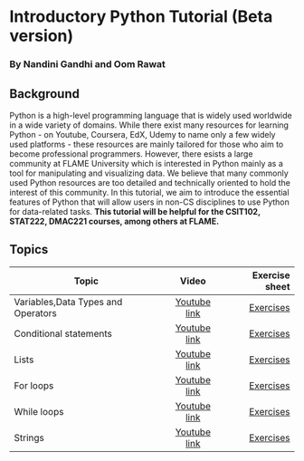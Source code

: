 # Introductory Python Tutorial (Beta version)

### By Nandini Gandhi and Oom Rawat

## Background

Python is a high-level programming language that is widely used worldwide in a wide variety of domains. While there exist many resources for learning Python - on Youtube, Coursera, EdX, Udemy to name only a few widely used platforms - these resources are mainly tailored for those who aim to become professional programmers. However, there esists a large community at FLAME University which is interested in Python mainly as a tool for manipulating and visualizing data. We believe that many commonly used Python resources are too detailed and technically oriented to hold the interest of this community. In this tutorial, we aim to introduce the essential features of Python that will allow users in non-CS disciplines to use Python for data-related tasks.  **This tutorial will be helpful for the CSIT102, STAT222, DMAC221 courses, among others at FLAME.**

## Topics 

| Topic   |      Video      |  Exercise sheet |
|----------|:-------------:|------:|
| Variables,Data Types and Operators |  [Youtube link](https://youtu.be/B6YUCxoa25Q) | [Exercises](https://github.com/flame-q-centre/flame-q-centre.github.io/blob/main/pdfs/Variables.pdf)|
| Conditional statements |  [Youtube link](https://youtu.be/3CcRhy3h_Jo) | [Exercises](https://github.com/flame-q-centre/flame-q-centre.github.io/blob/main/pdfs/Conditional_Statements.pdf) |
| Lists |  [Youtube link](https://youtu.be/BEqjkiCTA34) | [Exercises](https://github.com/flame-q-centre/flame-q-centre.github.io/blob/main/pdfs/Lists.pdf)|
| For loops |  [Youtube link](https://youtu.be/vQVmVNgK5BM) | [Exercises](https://github.com/flame-q-centre/flame-q-centre.github.io/blob/main/pdfs/For_loops.pdf)|
| While loops |  [Youtube link](https://youtu.be/RLF28iBG87U) | [Exercises](https://github.com/flame-q-centre/flame-q-centre.github.io/blob/main/pdfs/While_Loops.pdf)|
| Strings |  [Youtube link](https://youtu.be/612uvrVP0ks) | [Exercises](https://github.com/flame-q-centre/flame-q-centre.github.io/blob/main/pdfs/Strings.pdf)|
